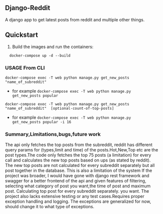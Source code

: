 Django-Reddit
---------------------

A django app to get latest posts from reddit and multiple other things.



Quickstart
----------
1. Build the images and run the containers:
  ```
    docker-compose up -d --build
  ```

### USAGE From CLI
    
    docker-compose exec -T web python manage.py get_new_posts "name_of_subreddit"
    
   -  for example
    ```
    docker-compose exec -T web python manage.py get_new_posts popular
    ```

    docker-compose exec -T web python manage.py get_new_posts "name_of_subreddit"  [optional-count-of-top-posts]

   -  for example
    ```
    docker-compose exec -T web python manage.py get_new_posts popular -i 16
    ```

### Summary,Limitations,bugs,future work
  The api only fetches the top posts from the subreddit, reddit has different query params for (types,limit and time) of the
  posts.Hot,New,Top etc are the post types.The code only fetches the top 75 posts (a limitation) for every call and calculates the new 
  top posts based on ups (as stated by reddit). The new top posts are not calculated for every subreddit separately but all post together
  in the database. This is also a limitation of the system
  If the project was broader, I would have gone with django rest framework and swagger for a better frontend of the api and given features of filtering, selecting what category of post you want,the time of post and maximum post. Calculating top post for every subreddit separately.
  you want. The project also lacks extensive testing or any test cases.Requires proper exception handling and logging. The exceptions are generalized for now, should change it to what type of exceptions.

